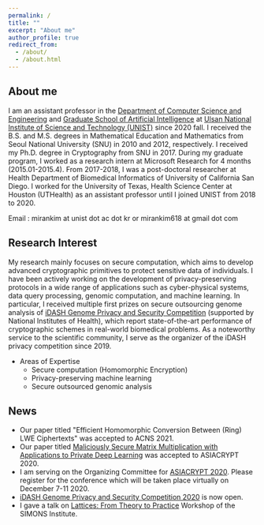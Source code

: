 ```yaml
---
permalink: /
title: ""
excerpt: "About me"
author_profile: true
redirect_from: 
  - /about/
  - /about.html
---
```



## About me
I am an assistant professor in the [Department of Computer Science and Engineering](http://cse.unist.ac.kr) and [Graduate School of Artificial Intelligence](http://uniai.rcast.kr/eng/index.php) at [Ulsan National Institute of Science and Technology (UNIST)](https://www.unist.ac.kr) since 2020 fall. I received the B.S. and M.S. degrees in Mathematical Education and Mathematics from Seoul National University (SNU) in 2010 and 2012, respectively. I received my Ph.D. degree in Cryptography from SNU in 2017. During my graduate program, I worked as a research intern at Microsoft Research for 4 months (2015.01-2015.4). From 2017-2018, I was a post-doctoral researcher at Health Department of Biomedical Informatics of University of California San Diego. I worked for the University of Texas, Health Science Center at Houston (UTHealth) as an assistant professor until I joined UNIST from 2018 to 2020. 

Email : mirankim at unist dot ac dot kr or mirankim618 at gmail dot com <br />

## Research Interest
My research mainly focuses on secure computation, which aims to develop advanced cryptographic primitives to protect sensitive data of individuals. I have been actively working on the development of privacy-preserving protocols in a wide range of applications such as cyber-physical systems, data query processing, genomic computation, and machine learning. In particular, I received multiple first prizes on secure outsourcing genome analysis of [iDASH Genome Privacy and Security Competition](http://www.humangenomeprivacy.org/) (supported by National Institutes of Health), which report state-of-the-art performance of cryptographic schemes in real-world biomedical problems. As a noteworthy service to the scientific community, I serve as the organizer of the iDASH privacy competition since 2019.

 * Areas of Expertise
     * Secure computation (Homomorphic Encryption)
     * Privacy-preserving machine learning
     * Secure outsourced genomic analysis

## News
 * Our paper titled "Efficient Homomorphic Conversion Between (Ring) LWE Ciphertexts" was accepted to ACNS 2021.
 * Our paper titled [Maliciously Secure Matrix Multiplication with Applications to Private Deep Learning](https://eprint.iacr.org/2020/451) was accepted to ASIACRYPT 2020.
 * I am serving on the Organizing Committee for [ASIACRYPT 2020](https://asiacrypt.iacr.org/2020/). Please register for the conference which will be taken place virtually on December 7-11 2020. 
 * [iDASH Genome Privacy and Security Competition 2020](http://www.humangenomeprivacy.org/) is now open.
 * I gave a talk on [Lattices: From Theory to Practice](https://simons.berkeley.edu/workshops/schedule/10565) Workshop of the SIMONS Institute.

